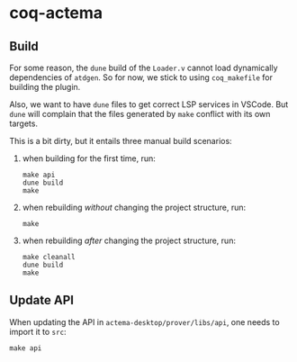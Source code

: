 # coq-actema

## Build

For some reason, the `dune` build of the `Loader.v` cannot load dynamically
dependencies of `atdgen`. So for now, we stick to using `coq_makefile` for
building the plugin.

Also, we want to have `dune` files to get correct LSP services in VSCode. But
`dune` will complain that the files generated by `make` conflict with its own
targets.

This is a bit dirty, but it entails three manual build scenarios:

1. when building for the first time, run:
    ```
    make api
    dune build
    make
    ```
2. when rebuilding *without* changing the project structure, run:
    ```
    make
    ```
3. when rebuilding *after* changing the project structure, run:
    ```
    make cleanall
    dune build
    make
    ```

## Update API

When updating the API in `actema-desktop/prover/libs/api`, one needs to import it to `src`:

```
make api
```